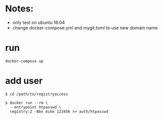 # Notes:
- only test on ubuntu 16.04
- change docker-compose.yml and mygit.toml to use new domain name


# run

```
docker-compose up 
```

# add user
```
$ cd /path/to/registryaccess

$ docker run --rm \
  --entrypoint htpasswd \
  registry:2 -Bbn mike 123456 >> auth/htpasswd
```  
